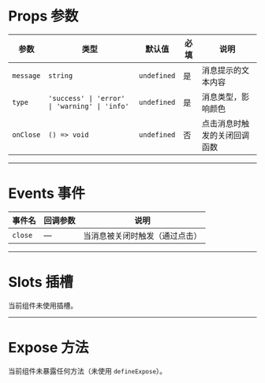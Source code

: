 # Props 参数

| 参数      | 类型                                                                 | 默认值         | 必填 | 说明                   |
|---------|--------------------------------------------------------------------|-------------|----|----------------------|
| `message` | `string`                                                          | `undefined` | 是  | 消息提示的文本内容            |
| `type`    | `'success' \| 'error' \| 'warning' \| 'info'`                     | `undefined` | 是  | 消息类型，影响颜色           |
| `onClose` | `() => void`                                                      | `undefined` | 否  | 点击消息时触发的关闭回调函数     |

---

# Events 事件

| 事件名   | 回调参数 | 说明             |
|-------|------|----------------|
| `close` | —    | 当消息被关闭时触发（通过点击） |

---

# Slots 插槽

当前组件未使用插槽。

---

# Expose 方法

当前组件未暴露任何方法（未使用 `defineExpose`）。